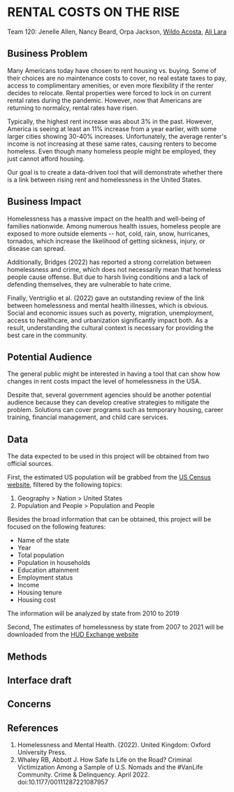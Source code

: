 # RENTAL COSTS ON THE RISE

Team 120: Jenelle Allen, Nancy Beard, Orpa Jackson, [Wildo Acosta](linkedin.com/in/wildo-acosta-quiñones-86215484), [Ali Lara](https://www.linkedin.com/in/aliglara)

## Business Problem

Many Americans today have chosen to rent housing vs. buying. Some of their choices are no maintenance costs to cover, no real estate taxes to pay, access to complimentary amenities, or even more flexibility if the renter decides to relocate. Rental properties were forced to lock in on current rental rates during the pandemic. However, now that Americans are returning to normalcy, rental rates have risen.

Typically, the highest rent increase was about 3% in the past. However, America is seeing at least an 11% increase from a year earlier, with some larger cities showing 30-40% increases. Unfortunately, the average renter's income is not increasing at these same rates, causing renters to become homeless. Even though many homeless people might be employed, they just cannot afford housing.

Our goal is to create a data-driven tool that will demonstrate whether there is a link between rising rent and homelessness in the United States.

## Business Impact

Homelessness has a massive impact on the health and well-being of families nationwide. Among numerous health issues, homeless people are exposed to more outside elements -- hot, cold, rain, snow, hurricanes,
tornados, which increase the likelihood of getting sickness, injury, or disease can spread. 

Additionally, Bridges (2022) has reported a strong correlation between homelessness and crime, which does not necessarily mean that homeless people cause offense. But due to harsh living conditions and a lack of defending themselves, they are vulnerable to hate crime.

Finally, Ventriglio et al. (2022) gave an outstanding review of the link between homelessness and mental health illnesses, which is obvious. Social and economic issues such as poverty, migration, unemployment, access to healthcare, and urbanization significantly impact both. As a result, understanding the cultural context is necessary for providing the best care in the community.
## Potential Audience

The general public might be interested in having a tool that can show how changes in rent costs impact the level of homelessness in the USA. 

Despite that, several government agencies should be another potential audience because they can develop creative strategies to mitigate the problem. Solutions can cover programs such as temporary housing, career training, financial management, and child care services.
## Data

The data expected to be used in this project will be obtained from two official sources.

First, the estimated US population will be grabbed from the [US Census website](https://data.census.gov/cedsci/table?q=United%20States), filtered by the following topics:

1. Geography > Nation > United States
1. Population and People > Population and People

Besides the broad information that can be obtained, this project will be focused on the following features:

- Name of the state
- Year
- Total population
- Population in households
- Education attainment
- Employment status
- Income
- Housing tenure
- Housing cost

The information will be analyzed by state from 2010 to 2019 

Second, The estimates of homelessness by state from 2007 to 2021 will be downloaded from the [HUD Exchange website](https://www.hudexchange.info/resource/3031/pit-and-hic-data-since-2007/) 



## Methods

## Interface draft

## Concerns


## References

1. Homelessness and Mental Health. (2022). United Kingdom: Oxford University Press.
1. Whaley RB, Abbott J. How Safe Is Life on the Road? Criminal Victimization Among a Sample of U.S. Nomads and the #VanLife Community. Crime & Delinquency. April 2022. doi:10.1177/00111287221087957